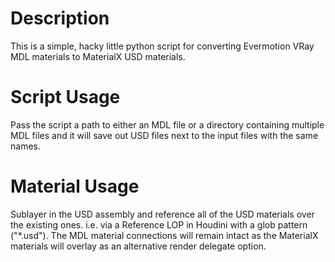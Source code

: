 # Description
This is a simple, hacky little python script for converting Evermotion VRay MDL materials to MaterialX USD materials.

# Script Usage
Pass the script a path to either an MDL file or a directory containing multiple MDL files and it will save out USD files next to the input files with the same names.

# Material Usage
Sublayer in the USD assembly and reference all of the USD materials over the existing ones. i.e. via a Reference LOP in Houdini with a glob pattern ("*.usd").
The MDL material connections will remain intact as the MaterialX materials will overlay as an alternative render delegate option.
